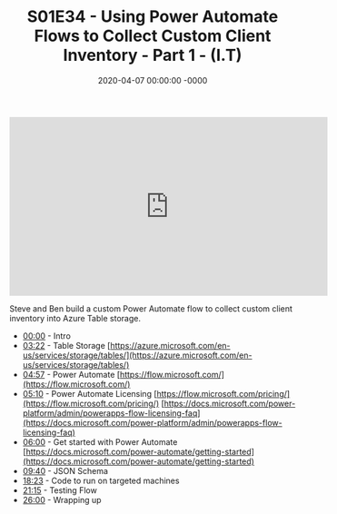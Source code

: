 ﻿---
layout: post
title: "S01E34 - Using Power Automate Flows to Collect Custom Client Inventory - Part 1 - (I.T)"
date: 2020-04-07 00:00:00 -0000
categories:
---

<iframe loading="lazy" width="560" height="315" src="https://www.youtube.com/embed/MVyGn35zoT4" title="YouTube video player" frameborder="0" allow="accelerometer; autoplay; clipboard-write; encrypted-media; gyroscope; picture-in-picture" allowfullscreen></iframe>

Steve and Ben build a custom Power Automate flow to collect custom client inventory into Azure Table storage.

* [00:00](https://www.youtube.com/watch?v=MVyGn35zoT4&t=0s) - Intro
* [03:22](https://www.youtube.com/watch?v=MVyGn35zoT4&t=202s) - Table Storage
[https://azure.microsoft.com/en-us/services/storage/tables/](https://azure.microsoft.com/en-us/services/storage/tables/)
* [04:57](https://www.youtube.com/watch?v=MVyGn35zoT4&t=297s) - Power Automate
[https://flow.microsoft.com/](https://flow.microsoft.com/)
* [05:10](https://www.youtube.com/watch?v=MVyGn35zoT4&t=310s) - Power Automate Licensing
[https://flow.microsoft.com/pricing/](https://flow.microsoft.com/pricing/)
[https://docs.microsoft.com/power-platform/admin/powerapps-flow-licensing-faq](https://docs.microsoft.com/power-platform/admin/powerapps-flow-licensing-faq)
* [06:00](https://www.youtube.com/watch?v=MVyGn35zoT4&t=360s) - Get started with Power Automate
[https://docs.microsoft.com/power-automate/getting-started](https://docs.microsoft.com/power-automate/getting-started)
* [09:40](https://www.youtube.com/watch?v=MVyGn35zoT4&t=580s) - JSON Schema
* [18:23](https://www.youtube.com/watch?v=MVyGn35zoT4&t=1103s) - Code to run on targeted machines
* [21:15](https://www.youtube.com/watch?v=MVyGn35zoT4&t=1275s) - Testing Flow
* [26:00](https://www.youtube.com/watch?v=MVyGn35zoT4&t=1560s) - Wrapping up

